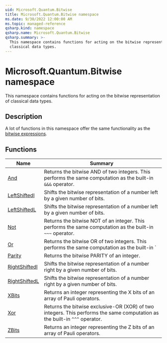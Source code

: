 ```yaml
---
uid: Microsoft.Quantum.Bitwise
title: Microsoft.Quantum.Bitwise namespace
ms.date: 9/30/2022 12:00:00 AM
ms.topic: managed-reference
qsharp.kind: namespace
qsharp.name: Microsoft.Quantum.Bitwise
qsharp.summary: >-
  This namespace contains functions for acting on the bitwise representation of
  classical data types.
---
```


# Microsoft.Quantum.Bitwise namespace

This namespace contains functions for acting on the bitwise representation of
classical data types.



## Description

A lot of functions in this namespace offer the same functionality as the
[bitwise expressions](xref:microsoft.quantum.qsharp.bitwiseexpressions).
<!-- summaries -->


## Functions

| Name | Summary |
|------|---------|
|[And](xref:Microsoft.Quantum.Bitwise.And) |Returns the bitwise AND of two integers. This performs the same computation as the built-in `&&&` operator. |
|[LeftShiftedI](xref:Microsoft.Quantum.Bitwise.LeftShiftedI) |Shifts the bitwise representation of a number left by a given number of bits. |
|[LeftShiftedL](xref:Microsoft.Quantum.Bitwise.LeftShiftedL) |Shifts the bitwise representation of a number left by a given number of bits. |
|[Not](xref:Microsoft.Quantum.Bitwise.Not) |Returns the bitwise NOT of an integer. This performs the same computation as the built-in `~~~` operator. |
|[Or](xref:Microsoft.Quantum.Bitwise.Or) |Returns the bitwise OR of two integers. This performs the same computation as the built-in `|||` operator. |
|[Parity](xref:Microsoft.Quantum.Bitwise.Parity) |Returns the bitwise PARITY of an integer. |
|[RightShiftedI](xref:Microsoft.Quantum.Bitwise.RightShiftedI) |Shifts the bitwise representation of a number right by a given number of bits. |
|[RightShiftedL](xref:Microsoft.Quantum.Bitwise.RightShiftedL) |Shifts the bitwise representation of a number right by a given number of bits. |
|[XBits](xref:Microsoft.Quantum.Bitwise.XBits) |Returns an integer representing the X bits of an array of Pauli operators. |
|[Xor](xref:Microsoft.Quantum.Bitwise.Xor) |Returns the bitwise exclusive-OR (XOR) of two integers. This performs the same computation as the built-in `^^^` operator. |
|[ZBits](xref:Microsoft.Quantum.Bitwise.ZBits) |Returns an integer representing the Z bits of an array of Pauli operators. |

<!-- /summaries -->
